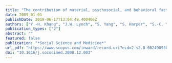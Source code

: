 ```yaml
---
title: "The contribution of material, psychosocial, and behavioral factors in explaining educational and occupational mortality inequalities in a nationally representative sample of South Koreans: Relative and absolute perspectives"
date: 2009-01-01
publishDate: 2019-06-17T13:04:49.400406Z
authors: ["Y.-H. Khang", "J.W. Lynch", "S. Yang", "S. Harper", "S.-C. Yun", "K. Jung-Choi", "H.R. Kim"]
publication_types: ["2"]
abstract: ""
featured: false
publication: "*Social Science and Medicine*"
url_pdf: "https://www.scopus.com/inward/record.uri?eid=2-s2.0-60249095041&doi=10.1016%2fj.socscimed.2008.12.003&partnerID=40&md5=ec482ef77e6880a6937c7473402a919f"
doi: "10.1016/j.socscimed.2008.12.003"
---
```


